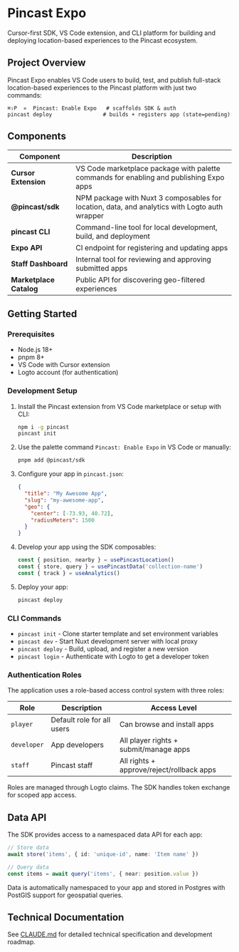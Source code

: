 # Pincast Expo

Cursor-first SDK, VS Code extension, and CLI platform for building and deploying location-based experiences to the Pincast ecosystem.

## Project Overview

Pincast Expo enables VS Code users to build, test, and publish full-stack location-based experiences to the Pincast platform with just two commands:

```
⌘⇧P  »  Pincast: Enable Expo   # scaffolds SDK & auth
pincast deploy                # builds + registers app (state=pending)
```

## Components

| Component | Description |
|-----------|-------------|
| **Cursor Extension** | VS Code marketplace package with palette commands for enabling and publishing Expo apps |
| **@pincast/sdk** | NPM package with Nuxt 3 composables for location, data, and analytics with Logto auth wrapper |
| **pincast CLI** | Command-line tool for local development, build, and deployment |
| **Expo API** | CI endpoint for registering and updating apps |
| **Staff Dashboard** | Internal tool for reviewing and approving submitted apps |
| **Marketplace Catalog** | Public API for discovering geo-filtered experiences |

## Getting Started

### Prerequisites

- Node.js 18+
- pnpm 8+
- VS Code with Cursor extension
- Logto account (for authentication)

### Development Setup

1. Install the Pincast extension from VS Code marketplace or setup with CLI:
   ```bash
   npm i -g pincast
   pincast init
   ```

2. Use the palette command `Pincast: Enable Expo` in VS Code or manually:
   ```bash
   pnpm add @pincast/sdk
   ```

3. Configure your app in `pincast.json`:
   ```json
   {
     "title": "My Awesome App",
     "slug": "my-awesome-app",
     "geo": {
       "center": [-73.93, 40.72],
       "radiusMeters": 1500
     }
   }
   ```

4. Develop your app using the SDK composables:
   ```typescript
   const { position, nearby } = usePincastLocation()
   const { store, query } = usePincastData('collection-name')
   const { track } = useAnalytics()
   ```

5. Deploy your app:
   ```bash
   pincast deploy
   ```

### CLI Commands

- `pincast init` - Clone starter template and set environment variables
- `pincast dev` - Start Nuxt development server with local proxy
- `pincast deploy` - Build, upload, and register a new version
- `pincast login` - Authenticate with Logto to get a developer token

### Authentication Roles

The application uses a role-based access control system with three roles:

| Role | Description | Access Level |
|------|-------------|--------------|
| `player` | Default role for all users | Can browse and install apps |
| `developer` | App developers | All player rights + submit/manage apps |
| `staff` | Pincast staff | All rights + approve/reject/rollback apps |

Roles are managed through Logto claims. The SDK handles token exchange for scoped app access.

## Data API

The SDK provides access to a namespaced data API for each app:

```typescript
// Store data
await store('items', { id: 'unique-id', name: 'Item name' })

// Query data
const items = await query('items', { near: position.value })
```

Data is automatically namespaced to your app and stored in Postgres with PostGIS support for geospatial queries.

## Technical Documentation

See [CLAUDE.md](./CLAUDE.md) for detailed technical specification and development roadmap.
